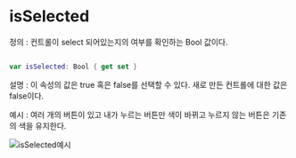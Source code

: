 isSelected 
===

정의 : 컨트롤이 select 되어있는지의 여부를 확인하는 Bool 값이다.   

```swift

var isSelected: Bool { get set }

```
설명 : 이 속성의 값은 true 혹은 false를 선택할 수 있다. 새로 만든 컨트롤에 대한 값은 false이다.

예시 : 여러 개의 버튼이 있고 내가 누르는 버튼만 색이 바뀌고 누르지 않는 버튼은 기존의 색을 유지한다.

![isSelected예시](./isSelected예시.png)






